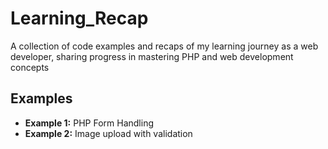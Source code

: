 # Learning_Recap

A collection of code examples and recaps of my learning journey as a web developer, sharing progress in mastering PHP and web development concepts

## Examples 

- **Example 1:** PHP Form Handling
- **Example 2:** Image upload with validation
